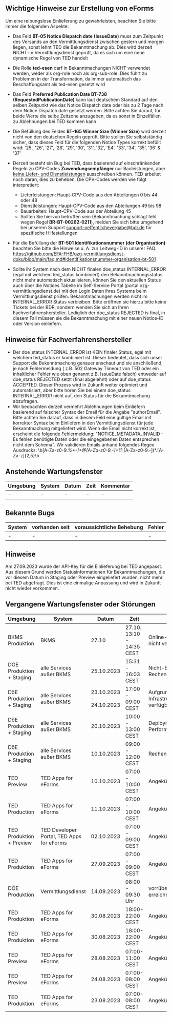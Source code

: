 ## Wichtige Hinweise zur Erstellung von eForms 
Um eine reibungslose Einlieferung zu gewährleisten, beachten Sie bitte immer die folgenden Aspekte: 

- Das Feld **BT-05 Notice Dispatch date** **(IssueDate)** muss zum Zeitpunkt des Versands an den Vermittlungsdienst zwischen gestern und morgen liegen, sonst lehnt TED die Bekanntmachung ab. Dies wird derzeit NICHT im Vermittlungsdienst geprüft, da es sich um eine neue dynamische Regel von TED handelt
- Die Rolle **ted-esen** darf in Bekanntmachungen NICHT verwendet werden, weder als org-role noch als org-sub-role. Dies führt zu Problemen in der Transformation, da immer automatisch das Beschaffungsamt als ted-esen gesetzt wird

- Das Feld **Preferred Publication Date BT-738 (RequestedPublicationDate)** kann laut deutschem Standard auf den selben Zeitpunkt wie das Notice Dispatch date oder bis zu 2 Tage nach dem Notice Dispatch date gesetzt werden. Bitte achten Sie darauf, für beide Werte die selbe Zeitzone anzugeben, da es sonst in Einzelfällen zu Ablehnungen bei TED kommen kann
- Die Befüllung des Feldes **BT-165 Winner Size (Winner Size)** wird derzeit nicht von den deutschen Regeln geprüft. Bitte stellen Sie selbstständig sicher, dass dieses Feld für die folgenden Notice Types korrekt befüllt wird: '25', '26', '27', '28', '29', '30', '31', '32', 'E4', '33', '34', '35', '36' & '37'
- Derzeit besteht ein Bug bei TED, dass basierend auf einschränkenden Regeln zu CPV-Codes **Zuwendungsempfänger** nur Bauleistungen, aber <u>keine Liefer- und Dienstleistungen</u> ausschreiben können. TED arbeitet noch daran, dies zu beheben.
Die CPV-Codes werden wie folgt interpretiert:
    - Lieferleistungen: Haupt-CPV-Code aus den Abteilungen 0 bis 44 oder 48
    - Dienstleistungen: Haupt-CPV-Code aus den Abteilungen 49 bis 98
    - Bauarbeiten: Haupt-CPV-Code aus der Abteilung 45
    - Sollten Sie hiervon betroffen sein (Bekanntmachung schlägt fehl wegen Regel **BR-BT-00262-0211**), melden Sie sich bitte umgehend bei unserem Support support-oeffentlichevergabe@bdr.de für spezifische Hilfestellungen
- Für die Befüllung der **BT-501 Identifikationsnummer (der Organisation)** beachten Sie bitte die Hinweise u. A. zur Leitweg-ID in unserer FAQ: https://github.com/EFA-FHB/ozg-vermittlungsdienst-doku/blob/main/faq.md#identifikationsnummer-organisation-bt-501
- Sollte ihr System nach dem NICHT finalen doe_status INTERNAL_ERROR (egal mit welchem ted_status kombiniert) den Bekanntmachungsstatus nicht mehr automatisch aktualisieren, können Sie den aktuellen Status auch über die Notices Tabelle im Self-Service Portal (portal.ozg-vermittlungsdienst.de) mit den Login Daten ihres Systems beim Vermittlungsdienst prüfen. Bekanntmachungen werden nicht im INTERNAL_ERROR Status verbleiben. Bitte eröffnen sie hierzu bitte keine Tickets bei der BDR, sondern wenden Sie sich an Ihren Fachverfahrenshersteller. Lediglich der doe_status REJECTED is final, in diesem Fall müssen sie die Bekanntmachung mit einer neuen Notice-ID oder Version einliefern. 


## Hinweise für Fachverfahrenshersteller
- Der doe_status INTERNAL_ERROR ist KEIN finaler Status, egal mit welchem ted_status er kombiniert ist. Dieser bedeutet, dass sich unser Support die Bekanntmachung genauer anschaut und sie anschließend, je nach Fehlermeldung ( z.B. 502 Gateway Timeout von TED oder ein inhaltlicher Fehler wie oben genannt z.B. IssueDate falsch) entweder auf doe_status REJECTED setzt (final abgelehnt) oder auf doe_status ACCEPTED.  Dieser Prozess wird in Zukunft weiter optimiert und automatisiert, aber bitte hören Sie bei einem doe_status INTERNAL_ERROR nicht auf, den Status für die Bekanntmachung abzufragen. 
- Wir beobachten derzeit vermehrt Ablehnungen beim Einliefern basierend auf falscher Syntax der Email für die Angabe "authorEmail". Bitte achten Sie darauf, dass in diesem Feld eine gültige Email mit korrekter Syntax beim Einliefern in den Vermittlungsdienst für jede Bekanntmachung mitgeliefert wird. Wenn die Email nicht korrekt ist, erscheint die folgende Fehlermeldung: "NOTICE_METADATA_INVALID - Es fehlen benötigte Daten oder die eingegebenen Daten entsprechen nicht dem Schema". Wir validieren Emails anhand folgendes Regex Ausdrucks: \b[A-Za-z0-9._%+-]+@[A-Za-z0-9.-]+(?:_[A-Za-z0-9.-])*\.[A-Za-z]{2,5}\b

## Anstehende Wartungsfenster

| Umgebung    | System              | Datum      | Zeit              | Kommentar           |
|-------------|---------------------|------------|-------------------|---------------------|
| - | - | - | - | - | 

## Bekannte Bugs 

| System       | vorhanden seit      | voraussichtliche Behebung   | Fehler           |
|--------------|--------------------------|-----------------------------|---------------------|
| - | - | - | - |


## Hinweise

Am 27.09.2023 wurde der API-Key für die Einlieferung bei TED angepasst. Aus diesem Grund werden Statusinformationen für Bekanntmachungen, die vor diesem Datum in Staging oder Preview eingeliefert wurden, nicht mehr bei TED abgefragt. Dies ist eine einmalige Anpassung und wird in Zukunft nicht wieder vorkommen. 


## Vergangene Wartungsfenster oder Störungen

| Umgebung    | System              | Datum      | Zeit              | Kommentar           |
|-------------|---------------------|------------|-------------------|---------------------|
|BKMS Produktion | BKMS  | 27.10  | 27.10. 13:10 - 14:35 CEST | Online-Suchfunktion war nicht verfügbar |
| DÖE Produktion + Staging | alle Services außer BKMS | 25.10.2023 | 15:31 - 16:03 CEST | Nicht-Erreichbarkeit des Rechenzentrums |
| DöE Produktion + Staging | alle Services außer BKMS               |23.10.2023 - 24.10.2023                | 17:00 - 09:00 CEST |  Aufgrund von Infrastrukturproblemen nicht verfügbar | 
| DöE Produktion + Staging | alle Services außer BKMS | 20.10.2023 | 10:00 - 13:00 CEST | Deployment für Performanceverbesserungen | 
| DöE Produktion + Staging | alle Services außer BKMS | 10.10.2023 | 09:00 - 12:00 CEST | Rechenzentrumswartung | 
| TED Preview | TED Apps for eForms | 10.10.2023 | 07:00 - 10:00 CEST | Angekündigt von TED | 
| TED Production | TED Apps for eForms | 11.10.2023 | 07:00 - 10:00 CEST | Angekündigt von TED | 
| TED Produktion + Preview | TED Developer Portal, TED Apps for eForms | 02.10.2023 | 07:00 - 09:00 CEST | Angekündigt von TED | 
| TED Produktion | TED Apps for eForms | 27.09.2023 | 07:00 - 09:00 CEST | Angekündigt von TED |
| DÖE Produktion  | Vermittlungsdienst| 14.09.2023| 08:00 - 09:30 Uhr | vorrübergehend nicht erreichbar | 
| TED Produktion| TED Apps for eForms | 30.08.2023 | 18:00-22:00 CEST | Angekündigt von TED | 
| TED Produktion| TED Apps for eForms | 30.08.2023 | 18:00-22:00 CEST | Angekündigt von TED |
| TED Preview | TED Apps for eForms | 28.08.2023 | 07:00-11:00 CEST  | Angekündigt von TED |
| TED Preview | TED Apps for eForms | 24.08.2023 | 07:00-08:00 CEST  | Angekündigt von TED |
| TED Produktion| TED Apps for eForms | 23.08.2023 | 07:00-08:00 CEST | Angekündigt von TED | 
